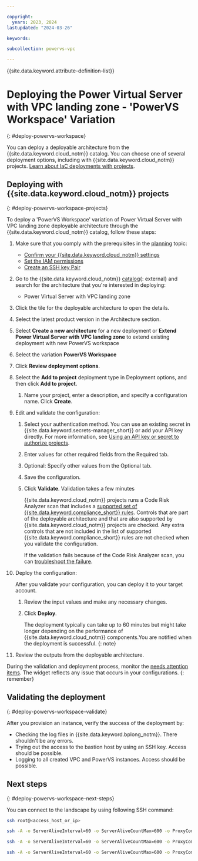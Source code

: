 ```yaml
---

copyright:
  years: 2023, 2024
lastupdated: "2024-03-26"

keywords:

subcollection: powervs-vpc

---
```


{{site.data.keyword.attribute-definition-list}}

# Deploying the Power Virtual Server with VPC landing zone - 'PowerVS Workspace' Variation
{: #deploy-powervs-workspace}

You can deploy a deployable architecture from the {{site.data.keyword.cloud_notm}} catalog. You can choose one of several deployment options, including with {{site.data.keyword.cloud_notm}} projects. [Learn about IaC deployments with projects](/docs/secure-enterprise?topic=secure-enterprise-understanding-projects).

## Deploying with {{site.data.keyword.cloud_notm}} projects
{: #deploy-powervs-workspace-projects}

To deploy a 'PowerVS Workspace' variation of Power Virtual Server with VPC landing zone deployable architecture through the {{site.data.keyword.cloud_notm}} catalog, follow these steps:

1.  Make sure that you comply with the prerequisites in the [planning](/docs/powervs-vpc?topic=powervs-vpc-powervs-automation-planning) topic:
    - [Confirm your {{site.data.keyword.cloud_notm}} settings](/docs/powervs-vpc?topic=powervs-vpc-powervs-automation-planning#vpc-cloud-prereqs)
    - [Set the IAM permissions](/docs/powervs-vpc?topic=powervs-vpc-powervs-automation-planning#powervs-automation-IAM-prereqs)
    - [Create an SSH key Pair](/docs/powervs-vpc?topic=powervs-vpc-powervs-automation-planning#powervs-automation-ssh-key)
1. Go to the {{site.data.keyword.cloud_notm}} [catalog](/catalog#reference_architecture){: external} and search for the architecture that you're interested in deploying:
    - Power Virtual Server with VPC landing zone
1.  Click the tile for the deployable architecture to open the details.
1.  Select the latest product version in the Architecture section.
1. Select **Create a new architecture** for a new deployment or **Extend Power Virtual Server with VPC landing zone** to extend existing deployment with new PowerVS workspace
1.  Select the variation **PowerVS Workspace**
1.  Click **Review deployment options**.
1.  Select the **Add to project** deployment type in Deployment options, and then click **Add to project**.
    1.  Name your project, enter a description, and specify a configuration name. Click **Create**.
1.  Edit and validate the configuration:
    1.  Select your authentication method. You can use an existing secret in {{site.data.keyword.secrets-manager_short}} or add your API key directly. For more information, see [Using an API key or secret to authorize projects](/docs/secure-enterprise?topic=secure-enterprise-authorize-project).
    1.  Enter values for other required fields from the Required tab.
    1.  Optional: Specify other values from the Optional tab.
    1.  Save the configuration.
    1.  Click **Validate**. Validation takes a few minutes

        {{site.data.keyword.cloud_notm}} projects runs a Code Risk Analyzer scan that includes a [supported set of {{site.data.keyword.compliance_short}} rules](/docs/code-risk-analyzer-cli-plugin?topic=code-risk-analyzer-cli-plugin-cra-cli-plugin#terraform-scc-goals). Controls that are part of the deployable architecture and that are also supported by {{site.data.keyword.cloud_notm}} projects are checked. Any extra controls that are not included in the list of supported {{site.data.keyword.compliance_short}} rules are not checked when you validate the configuration.

        If the validation fails because of the Code Risk Analyzer scan, you can [troubleshoot the failure](/docs/secure-infrastructure-vpc?topic=secure-infrastructure-vpc-ts-na-failures).
1.  Deploy the configuration:

    After you validate your configuration, you can deploy it to your target account.

    1.  Review the input values and make any necessary changes.
    1.  Click **Deploy**.

        The deployment typically can take up to 60 minutes but might take longer depending on the performance of {{site.data.keyword.cloud_notm}} components.You are notified when the deployment is successful.
        {: note}

1.  Review the outputs from the deployable architecture.

During the validation and deployment process, monitor the [needs attention items](/docs/secure-enterprise?topic=secure-enterprise-needs-attention-projects). The widget reflects any issue that occurs in your configurations.
{: remember}


## Validating the deployment
{: #deploy-powervs-workspace-validate}

After you provision an instance, verify the success of the deployment by:

- Checking the log files in {{site.data.keyword.bplong_notm}}. There shouldn't be any errors.
- Trying out the access to the bastion host by using an SSH key. Access should be possible. 
- Logging to all created VPC and PowerVS instances. Access should be possible.

## Next steps
{: #deploy-powervs-workspace-next-steps}

You can connect to the landscape by using following SSH command:

```sh
ssh root@<access_host_or_ip>

ssh -A -o ServerAliveInterval=60 -o ServerAliveCountMax=600 -o ProxyCommand="ssh -W %h:%p root@<access_host_or_ip>" root@<dns_host_or_ip>

ssh -A -o ServerAliveInterval=60 -o ServerAliveCountMax=600 -o ProxyCommand="ssh -W %h:%p root@<access_host_or_ip>" root@<nfs_host_or_ip>

ssh -A -o ServerAliveInterval=60 -o ServerAliveCountMax=600 -o ProxyCommand="ssh -W %h:%p root@<access_host_or_ip>" root@<ntp_host_or_ip>
```


